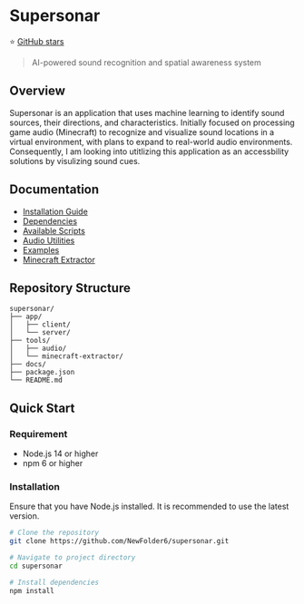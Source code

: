 # Supersonar

⭐ [GitHub stars](https://github.com/NewFolder6/supersonar/stargazers)

> AI-powered sound recognition and spatial awareness system

## Overview

Supersonar is an application that uses machine learning to identify sound sources, their directions, and characteristics. Initially focused on processing game audio (Minecraft) to recognize and visualize sound locations in a virtual environment, with plans to expand to real-world audio environments. Consequently, I am looking into utitlizing this application as an accessbility solutions by visulizing sound cues.

## Documentation

- [Installation Guide](docs/installation.md)
- [Dependencies](docs/dependencies.md)
- [Available Scripts](docs/scripts.md)
- [Audio Utilities](docs/audio-utilities.md)
- [Examples](docs/examples.md)
- [Minecraft Extractor](docs/minecraft-extractor.md)

## Repository Structure

```plaintext
supersonar/
├── app/              
│   ├── client/        
│   └── server/
├── tools/
│   ├── audio/
│   └── minecraft-extractor/
├── docs/             
├── package.json       
└── README.md          
```

## Quick Start

### Requirement

- Node.js 14 or higher
- npm 6 or higher

### Installation

Ensure that you have Node.js installed. It is recommended to use the latest version.

```bash
# Clone the repository 
git clone https://github.com/NewFolder6/supersonar.git

# Navigate to project directory
cd supersonar

# Install dependencies
npm install
```
